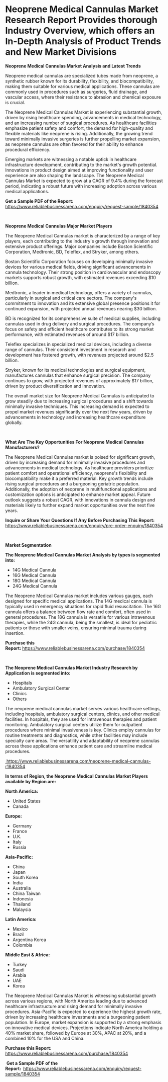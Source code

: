 <p><h1>Neoprene Medical Cannulas Market Research Report Provides thorough Industry Overview, which offers an In-Depth Analysis of Product Trends and New Market Divisions</h1></p><p><strong>Neoprene Medical Cannulas Market Analysis and Latest Trends</strong></p>
<p><p>Neoprene medical cannulas are specialized tubes made from neoprene, a synthetic rubber known for its durability, flexibility, and biocompatibility, making them suitable for various medical applications. These cannulas are commonly used in procedures such as surgeries, fluid drainage, and vascular access, where their resistance to abrasion and chemical exposure is crucial.</p><p>The Neoprene Medical Cannulas Market is experiencing substantial growth, driven by rising healthcare spending, advancements in medical technology, and an increasing number of surgical procedures. As healthcare facilities emphasize patient safety and comfort, the demand for high-quality and flexible materials like neoprene is rising. Additionally, the growing trend toward minimally invasive surgeries is further propelling market expansion, as neoprene cannulas are often favored for their ability to enhance procedural efficiency.</p><p>Emerging markets are witnessing a notable uptick in healthcare infrastructure development, contributing to the market's growth potential. Innovations in product design aimed at improving functionality and user experience are also shaping the landscape. The Neoprene Medical Cannulas Market is expected to grow at a CAGR of 9.4% during the forecast period, indicating a robust future with increasing adoption across various medical applications.</p></p>
<p><strong>Get a Sample PDF of the Report:&nbsp;</strong> <a href="https://www.reliablebusinessarena.com/enquiry/request-sample/1840354?utm_campaign=2997&utm_medium=2&utm_source=Github&utm_content=ia&utm_term=14042025&utm_id=neoprene-medical-cannulas">https://www.reliablebusinessarena.com/enquiry/request-sample/1840354</a></p>
<p>&nbsp;</p>
<p><strong>Neoprene Medical Cannulas Major Market Players</strong></p>
<p><p>The Neoprene Medical Cannulas market is characterized by a range of key players, each contributing to the industry's growth through innovation and extensive product offerings. Major companies include Boston Scientific Corporation, Medtronic, BD, Teleflex, and Stryker, among others.</p><p>Boston Scientific Corporation focuses on developing minimally invasive devices for various medical fields, driving significant advancements in cannula technology. Their strong position in cardiovascular and endoscopy markets supports robust growth, with estimated revenues exceeding $10 billion.</p><p>Medtronic, a leader in medical technology, offers a variety of cannulas, particularly in surgical and critical care sectors. The company's commitment to innovation and its extensive global presence positions it for continued expansion, with projected annual revenues nearing $30 billion.</p><p>BD is recognized for its comprehensive suite of medical supplies, including cannulas used in drug delivery and surgical procedures. The company’s focus on safety and efficient healthcare contributes to its strong market performance, with estimated revenues of around $17 billion.</p><p>Teleflex specializes in specialized medical devices, including a diverse range of cannulas. Their consistent investment in research and development has fostered growth, with revenues projected around $2.5 billion.</p><p>Stryker, known for its medical technologies and surgical equipment, manufactures cannulas that enhance surgical precision. The company continues to grow, with projected revenues of approximately $17 billion, driven by product diversification and innovation.</p><p>The overall market size for Neoprene Medical Cannulas is anticipated to grow steadily due to increasing surgical procedures and a shift towards minimally invasive techniques. This increasing demand is expected to propel market revenues significantly over the next few years, driven by advancements in technology and increasing healthcare expenditure globally.</p></p>
<p>&nbsp;</p>
<p><strong>What Are The Key Opportunities For Neoprene Medical Cannulas Manufacturers?</strong></p>
<p><p>The Neoprene Medical Cannulas market is poised for significant growth, driven by increasing demand for minimally invasive procedures and advancements in medical technology. As healthcare providers prioritize patient comfort and operational efficiency, neoprene's flexibility and biocompatibility make it a preferred material. Key growth trends include rising surgical procedures and a burgeoning geriatric population. Additionally, the adoption of neoprene in multifunctional applications and customization options is anticipated to enhance market appeal. Future outlook suggests a robust CAGR, with innovations in cannula design and materials likely to further expand market opportunities over the next five years.</p></p>
<p><strong>Inquire or Share Your Questions If Any Before Purchasing This Report:</strong> <a href="https://www.reliablebusinessarena.com/enquiry/pre-order-enquiry/1840354?utm_campaign=2997&utm_medium=2&utm_source=Github&utm_content=ia&utm_term=14042025&utm_id=neoprene-medical-cannulas">https://www.reliablebusinessarena.com/enquiry/pre-order-enquiry/1840354</a></p>
<p>&nbsp;</p>
<p><strong>Market Segmentation</strong></p>
<p><strong>The Neoprene Medical Cannulas Market Analysis by types is segmented into:</strong></p>
<p><ul><li>14G Medical Cannula</li><li>16G Medical Cannula</li><li>18G Medical Cannula</li><li>24G Medical Cannula</li></ul></p>
<p><p>The Neoprene Medical Cannulas market includes various gauges, each designed for specific medical applications. The 14G medical cannula is typically used in emergency situations for rapid fluid resuscitation. The 16G cannula offers a balance between flow rate and comfort, often used in general procedures. The 18G cannula is versatile for various intravenous therapies, while the 24G cannula, being the smallest, is ideal for pediatric patients or those with smaller veins, ensuring minimal trauma during insertion.</p></p>
<p><strong>Purchase this Report:&nbsp;</strong><a href="https://www.reliablebusinessarena.com/purchase/1840354?utm_campaign=2997&utm_medium=2&utm_source=Github&utm_content=ia&utm_term=14042025&utm_id=neoprene-medical-cannulas">https://www.reliablebusinessarena.com/purchase/1840354</a></p>
<p>&nbsp;</p>
<p><strong>The Neoprene Medical Cannulas Market Industry Research by Application is segmented into:</strong></p>
<p><ul><li>Hospitals</li><li>Ambulatory Surgical Center</li><li>Clinics</li><li>Others</li></ul></p>
<p><p>The neoprene medical cannulas market serves various healthcare settings, including hospitals, ambulatory surgical centers, clinics, and other medical facilities. In hospitals, they are used for intravenous therapies and patient monitoring. Ambulatory surgical centers utilize them for outpatient procedures where minimal invasiveness is key. Clinics employ cannulas for routine treatments and diagnostics, while other facilities may include specialty care areas. The versatility and adaptability of neoprene cannulas across these applications enhance patient care and streamline medical procedures.</p></p>
<p><a href="https://www.reliablebusinessarena.com/neoprene-medical-cannulas-r1840354?utm_campaign=2997&utm_medium=2&utm_source=Github&utm_content=ia&utm_term=14042025&utm_id=neoprene-medical-cannulas">&nbsp;https://www.reliablebusinessarena.com/neoprene-medical-cannulas-r1840354</a></p>
<p><strong>In terms of Region, the Neoprene Medical Cannulas Market Players available by Region are:</strong></p>
<p>
    <p> <strong> North America: </strong>
        <ul>
            <li>United States</li>
            <li>Canada</li>
        </ul>
        </p> 
    <p> <strong> Europe: </strong>
        <ul>
            <li>Germany</li>
            <li>France</li>
            <li>U.K.</li>
            <li>Italy</li>
            <li>Russia</li>
        </ul>
        </p> 
    <p> <strong> Asia-Pacific: </strong>
        <ul>
            <li>China</li>
            <li>Japan</li>
            <li>South Korea</li>
            <li>India</li>
            <li>Australia</li>
            <li>China Taiwan</li>
            <li>Indonesia</li>
            <li>Thailand</li>
            <li>Malaysia</li>
        </ul>
        </p> 
    <p> <strong> Latin America: </strong>
        <ul>
            <li>Mexico</li>
            <li>Brazil</li>
            <li>Argentina Korea</li>
            <li>Colombia</li>
        </ul>
        </p> 
    <p> <strong> Middle East & Africa: </strong>
        <ul>
            <li>Turkey</li>
            <li>Saudi</li>
            <li>Arabia</li>
            <li>UAE</li>
            <li>Korea</li>
        </ul>
    </p>
    </p>
<p><p>The Neoprene Medical Cannulas Market is witnessing substantial growth across various regions, with North America leading due to advanced healthcare infrastructure and rising demand for minimally invasive procedures. Asia-Pacific is expected to experience the highest growth rate, driven by increasing healthcare investments and a burgeoning patient population. In Europe, market expansion is supported by a strong emphasis on innovative medical devices. Projections indicate North America holding a 40% market share, followed by Europe at 30%, APAC at 20%, and a combined 10% for the USA and China.</p></p>
<p><strong>Purchase this Report: </strong><a href="https://www.reliablebusinessarena.com/purchase/1840354?utm_campaign=2997&utm_medium=2&utm_source=Github&utm_content=ia&utm_term=14042025&utm_id=neoprene-medical-cannulas">https://www.reliablebusinessarena.com/purchase/1840354</a></p>
<p>&nbsp;<strong>Get a Sample PDF of the Report:&nbsp;&nbsp;</strong><a href="https://www.reliablebusinessarena.com/enquiry/request-sample/1840354?utm_campaign=2997&utm_medium=2&utm_source=Github&utm_content=ia&utm_term=14042025&utm_id=neoprene-medical-cannulas">https://www.reliablebusinessarena.com/enquiry/request-sample/1840354</a></p>
<p><strong></strong></p>
<p><p></p><p></p><p></p></p>